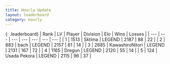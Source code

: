 ```yaml
---
title: Hourly Update
layout: leaderboard
category: hourly
---
```


{: .leaderboard}
| Rank | LV | Player | Division | Elo | Wins | Losses |
| --- | --- | --- | --- | --- | --- | --- |
| <span data-change="0">1</span> | 1513 | <span title="ID: 353063">Sktima</span> | LEGEND | <span data-change="0">2187</span> | <span data-change="0">88</span> | <span data-change="0">22</span> |
| <span data-change="0">2</span> | 883 | <span title="ID: 281795">bach</span> | LEGEND | <span data-change="0">2157</span> | <span data-change="0">61</span> | <span data-change="0">14</span> |
| <span data-change="0">3</span> | 2685 | <span title="ID: 164871">KawashiroNitori</span> | LEGEND | <span data-change="0">2131</span> | <span data-change="0">167</span> | <span data-change="0">72</span> |
| <span data-change="0">4</span> | 1165 | <span title="ID: 337810">Dregun</span> | LEGEND | <span data-change="0">2120</span> | <span data-change="0">55</span> | <span data-change="0">14</span> |
| <span data-change="1">5</span> | 124 | <span title="ID: 641994">Usada Pekora</span> | LEGEND | <span data-change="7">2115</span> | <span data-change="1">96</span> | <span data-change="0">37</span> |